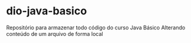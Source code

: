 # dio-java-basico
Repositório para armazenar todo código do curso Java Básico
Alterando conteúdo de um arquivo de forma local
